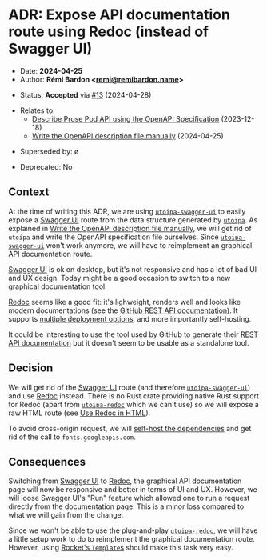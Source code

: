# ADR: Expose API documentation route using Redoc (instead of Swagger UI)

- Date: **2024-04-25**
- Author: **Rémi Bardon <[remi@remibardon.name](mailto:remi@remibardon.name)>**
<!-- Proposed|Accepted|Rejected, with date and channel if applicable -->
- Status: **Accepted** via [#13](https://github.com/prose-im/prose-pod-api/pull/13) (2024-04-28)
<!-- "ø" or a nested unordered list linking to other ADRs and their date -->
- Relates to:
  - [Describe Prose Pod API using the OpenAPI Specification](./2023-12-18-a-describe-with-openapi.md) (2023-12-18)
  - [Write the OpenAPI description file manually](./2024-04-25-a-write-openapi-manually.md) (2024-04-25)
<!-- "ø" or a nested unordered list linking to other ADRs and their date -->
- Superseded by: ø
<!-- "No" or "Yes" with the deprecation date -->
- Deprecated: No

## Context

<!--
This section describes the forces at play, including technological, political,
social, and project local. These forces are probably in tension, and should be
called out as such. The language in this section is value-neutral. It is simply
describing facts.
-->

At the time of writing this ADR, we are using [`utoipa-swagger-ui`] to easily
expose a [Swagger UI] route from the data structure generated by [`utoipa`].
As explained in [Write the OpenAPI description file manually](./2024-04-25-a-write-openapi-manually.md),
we will get rid of `utoipa` and write the OpenAPI specification file ourselves.
Since [`utoipa-swagger-ui`] won't work anymore, we will have to reimplement an
graphical API documentation route.

[Swagger UI] is ok on desktop, but it's not responsive and has a lot of bad
UI and UX design. Today might be a good occasion to switch to a new graphical
documentation tool.

[Redoc] seems like a good fit: it's lighweight, renders well and looks like
modern documentations (see the [GitHub REST API documentation]).
It supports [multiple deployment options][redoc-deployment-options],
and more importantly self-hosting.

It could be interesting to use the tool used by GitHub to generate their
[REST API documentation][GitHub REST API documentation] but it doesn't seem
to be usable as a standalone tool.

## Decision

<!--
This section describes our response to these forces. It is stated in full
sentences, with active voice. "We will …"
-->

We will get rid of the [Swagger UI] route (and therefore [`utoipa-swagger-ui`])
and use [Redoc] instead. There is no Rust crate providing native Rust support
for Redoc (apart from [`utoipa-redoc`] which we can't use) so we will expose a
raw HTML route (see [Use Redoc in HTML]).

To avoid cross-origin request, we will [self-host the dependencies] and get rid
of the call to `fonts.googleapis.com`.

## Consequences

<!--
This section describes the resulting context, after applying the decision.
All consequences should be listed here, not just the "positive" ones.
A particular decision may have positive, negative, and neutral consequences,
but all of them affect the team and project in the future.
-->

Switching from [Swagger UI] to [Redoc], the graphical API documentation page
will now be responsive and better in terms of UI and UX. However, we will loose
Swagger UI's "Run" feature which allowed one to run a request directly from the
documentation page. This is a minor loss compared to what we will gain from the
change.

Since we won't be able to use the plug-and-play [`utoipa-redoc`], we will have
a little setup work to do to reimplement the graphical documentation route.
However, using [Rocket's `Template`s] should make this task very easy.

[GitHub REST API documentation]: https://docs.github.com/en/rest/orgs/orgs "REST API endpoints for organizations"
[Redoc]: https://redocly.com/redoc/ "Redoc homepage"
[redoc-deployment-options]: https://redocly.com/docs/redoc/deployment/intro/ "Redoc deployment guide"
[Rocket's `Template`s]: https://rocket.rs/guide/v0.5/responses/#templates "Responses > Templates - Rocket Web Framework"
[self-host the dependencies]: https://redocly.com/docs/redoc/deployment/html/#self-host-dependencies "Use the Redoc HTML element"
[Swagger UI]: https://swagger.io/tools/swagger-ui/ "REST API Documentation Tool | Swagger UI"
[Use Redoc in HTML]: https://redocly.com/docs/redoc/deployment/html "Use the Redoc HTML element"
[`utoipa`]: https://crates.io/crates/utoipa "utoipa - crates.io"
[`utoipa-redoc`]: https://crates.io/crates/utoipa-redoc "utoipa-redoc - crates.io"
[`utoipa-swagger-ui`]: https://crates.io/crates/utoipa-swagger-ui "utoipa-swagger-ui - crates.io"

